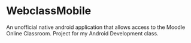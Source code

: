 # WebclassMobile

An unofficial native android application that allows access to the Moodle Online Classroom. 
Project for my Android Development class.

